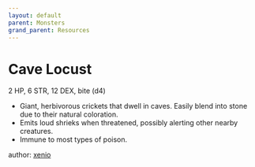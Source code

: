 ```yaml
---
layout: default
parent: Monsters
grand_parent: Resources 
--- 
```

# Cave Locust
2 HP, 6 STR, 12 DEX, bite (d4)  
- Giant, herbivorous crickets that dwell in caves.   Easily blend into stone due to their natural coloration.  
- Emits loud shrieks when threatened, possibly alerting other nearby creatures.  
- Immune to most types of poison.  

author: [xenio](https://xenioinabottle.blogspot.com) 
